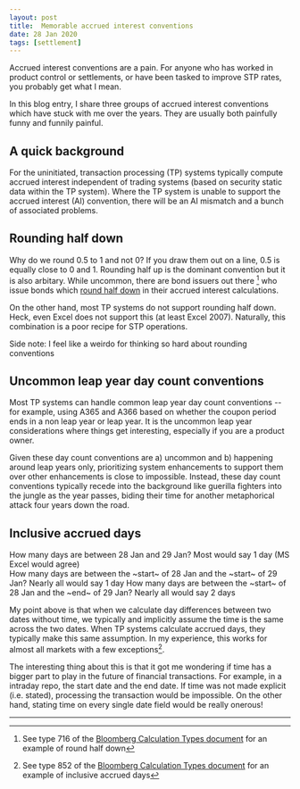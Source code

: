```yaml
---
layout: post
title:  Memorable accrued interest conventions
date: 28 Jan 2020
tags: [settlement]
---
```


Accrued interest conventions are a pain. For anyone who has worked in product control or settlements, or have been tasked to improve STP rates, you probably get what I mean. 

In this blog entry, I share three groups of accrued interest conventions which have stuck with me over the years. They are usually both painfully funny and funnily painful.

## A quick background

For the uninitiated, transaction processing (TP) systems typically compute accrued interest independent of trading systems (based on security static data within the TP system). Where the TP system is unable to support the accrued interest (AI) convention, there will be an AI mismatch and a bunch of associated problems.

## Rounding half down

Why do we round 0.5 to 1 and not 0? If you draw them out on a line, 0.5 is equally close to 0 and 1. Rounding half up is the dominant convention but it is also arbitary. While uncommon, there are bond issuers out there [^1] who issue bonds which [round half down](https://en.wikipedia.org/wiki/Rounding#Round_half_down) in their accrued interest calculations.  

On the other hand, most TP systems do not support rounding half down. Heck, even Excel does not support this (at least Excel 2007). Naturally, this combination is a poor recipe for STP operations.

Side note: I feel like a weirdo for thinking so hard about rounding conventions

## Uncommon leap year day count conventions

Most TP systems can handle common leap year day count conventions -- for example, using A365 and A366 based on whether the coupon period ends in a non leap year or leap year. It is the uncommon leap year considerations where things get interesting, especially if you are a product owner.

Given these day count conventions are a) uncommon and b) happening around leap years only, prioritizing system enhancements to support them over other enhancements is close to impossible. Instead, these day count conventions typically recede into the background like guerilla fighters into the jungle as the year passes, biding their time for another metaphorical attack four years down the road.

## Inclusive accrued days 

How many days are between 28 Jan and 29 Jan? Most would say 1 day (MS Excel would agree)   
How many days are between the ~start~ of 28 Jan and the ~start~ of 29 Jan? Nearly all would say 1 day
How many days are between the ~start~ of 28 Jan and the ~end~ of 29 Jan? Nearly all would say 2 days

My point above is that when we calculate day differences between two dates without time, we typically and implicitly assume the time is the same across the two dates. When TP systems calculate accrued days, they typically make this same assumption. In my experience, this  works for almost all markets with a few exceptions[^2]. 

The interesting thing about this is that it got me wondering if time has a bigger part to play in the future of financial transactions. For example, in a intraday repo, the start date and the end date. If time was not made explicit (i.e. stated), processing the transaction would be impossible. On the other hand, stating time on every single date field would be really onerous!

---

[^1]: See type 716 of the [Bloomberg Calculation Types document](https://docplayer.net/12997386-Valid-calculation-types.html) for an example of round half down
[^2]: See type 852 of the [Bloomberg Calculation Types document](https://docplayer.net/12997386-Valid-calculation-types.html) for an example of inclusive accrued days